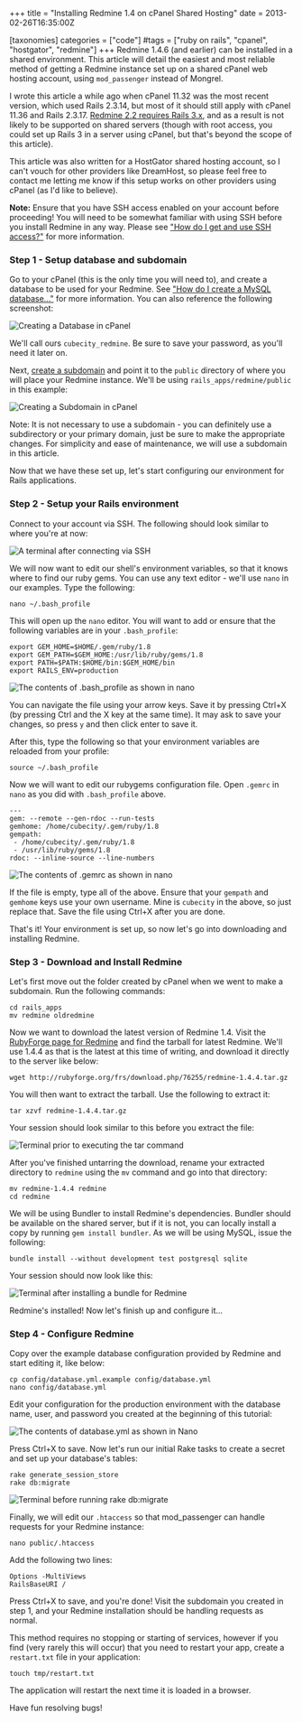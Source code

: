 +++
title = "Installing Redmine 1.4 on cPanel Shared Hosting"
date = 2013-02-26T16:35:00Z

[taxonomies]
categories = ["code"]
#tags = ["ruby on rails", "cpanel", "hostgator", "redmine"]
+++
Redmine 1.4.6 (and earlier) can be installed in a shared environment. This 
article will detail the easiest and most reliable method of getting a Redmine 
instance set up on a shared cPanel web hosting account, using `mod_passenger` 
instead of Mongrel.

I wrote this article a while ago when cPanel 11.32 was the most recent version, 
which used Rails 2.3.14, but most of it should still apply with cPanel 11.36 
and Rails 2.3.17. [Redmine 2.2 requires Rails 3.x][5], and as a result is not 
likely to be supported on shared servers (though with root access, you could 
set up Rails 3 in a server using cPanel, but that's beyond the scope of this article).

This article was also written for a HostGator shared hosting account, so 
I can't vouch for other providers like DreamHost, so please feel free to 
contact me letting me know if this setup works on other providers using 
cPanel (as I'd like to believe).

**Note:** Ensure that you have SSH access enabled on your account before 
proceeding! You will need to be somewhat familiar with using SSH before 
you install Redmine in any way. Please see ["How do I get and use SSH access?"][1] 
for more information.

### Step 1 - Setup database and subdomain

Go to your cPanel (this is the only time you will need to), and create a 
database to be used for your Redmine. See ["How do I create a MySQL database..."][2] 
for more information. You can also reference the following screenshot:

![Creating a Database in cPanel](create_database.png)

We'll call ours `cubecity_redmine`. Be sure to save your password, as you'll 
need it later on.

Next, [create a subdomain][3] and point it to the `public` directory of 
where you will place your Redmine instance. We'll be using `rails_apps/redmine/public` 
in this example:

![Creating a Subdomain in cPanel](create_subdomain.png)

Note: It is not necessary to use a subdomain - you can definitely use a 
subdirectory or your primary domain, just be sure to make the appropriate 
changes. For simplicity and ease of maintenance, we will use a subdomain 
in this article.

Now that we have these set up, let's start configuring our environment for 
Rails applications.

### Step 2 - Setup your Rails environment

Connect to your account via SSH. The following should look similar to where 
you're at now:

![A terminal after connecting via SSH](emptyterminal.png)

We will now want to edit our shell's environment variables, so that it knows 
where to find our ruby gems. You can use any text editor - we'll use `nano` 
in our examples. Type the following:

    nano ~/.bash_profile

This will open up the `nano` editor. You will want to add or ensure that 
the following variables are in your `.bash_profile`:

    export GEM_HOME=$HOME/.gem/ruby/1.8
    export GEM_PATH=$GEM_HOME:/usr/lib/ruby/gems/1.8
    export PATH=$PATH:$HOME/bin:$GEM_HOME/bin
    export RAILS_ENV=production

![The contents of .bash_profile as shown in nano](bash_profile.png)

You can navigate the file using your arrow keys. Save it by pressing Ctrl+X 
(by pressing Ctrl and the X key at the same time). It may ask to save your 
changes, so press `y` and then click enter to save it.

After this, type the following so that your environment variables are reloaded 
from your profile:

    source ~/.bash_profile

Now we will want to edit our rubygems configuration file. Open `.gemrc` 
in `nano` as you did with `.bash_profile` above.

    ---
    gem: --remote --gen-rdoc --run-tests
    gemhome: /home/cubecity/.gem/ruby/1.8
    gempath:
     - /home/cubecity/.gem/ruby/1.8
     - /usr/lib/ruby/gems/1.8
    rdoc: --inline-source --line-numbers

![The contents of .gemrc as shown in nano](gemrc.png)

If the file is empty, type all of the above. Ensure that your `gempath` 
and `gemhome` keys use your own username. Mine is `cubecity` in the above, 
so just replace that. Save the file using Ctrl+X after you are done.

That's it! Your environment is set up, so now let's go into downloading 
and installing Redmine.

### Step 3 - Download and Install Redmine

Let's first move out the folder created by cPanel when we went to make a 
subdomain. Run the following commands:

    cd rails_apps
    mv redmine oldredmine

Now we want to download the latest version of Redmine 1.4. Visit the 
[RubyForge page for Redmine][4] and find the tarball for latest Redmine. 
We'll use 1.4.4 as that is the latest at this time of writing, and download 
it directly to the server like below:

    wget http://rubyforge.org/frs/download.php/76255/redmine-1.4.4.tar.gz

You will then want to extract the tarball. Use the following to extract it:

    tar xzvf redmine-1.4.4.tar.gz

Your session should look similar to this before you extract the file:

![Terminal prior to executing the tar command](readytoextract.png)

After you've finished untarring the download, rename your extracted directory 
to `redmine` using the `mv` command and go into that directory:

    mv redmine-1.4.4 redmine
    cd redmine

We will be using Bundler to install Redmine's dependencies. Bundler should 
be available on the shared server, but if it is not, you can locally install 
a copy by running `gem install bundler`. As we will be using MySQL, issue 
the following:

    bundle install --without development test postgresql sqlite

Your session should now look like this:

![Terminal after installing a bundle for Redmine](bundleinstall.png)

Redmine's installed! Now let's finish up and configure it...

### Step 4 - Configure Redmine

Copy over the example database configuration provided by Redmine and start 
editing it, like below:

    cp config/database.yml.example config/database.yml
    nano config/database.yml

Edit your configuration for the production environment with the database 
name, user, and password you created at the beginning of this tutorial:

![The contents of database.yml as shown in Nano](configuredatabase.png)

Press Ctrl+X to save. Now let's run our initial Rake tasks to create a secret 
and set up your database's tables:

    rake generate_session_store
    rake db:migrate

![Terminal before running rake db:migrate](raketasks.png)

Finally, we will edit our `.htaccess` so that mod_passenger can handle requests 
for your Redmine instance:

    nano public/.htaccess

Add the following two lines:

    Options -MultiViews
    RailsBaseURI /

Press Ctrl+X to save, and you're done! Visit the subdomain you created in 
step 1, and your Redmine installation should be handling requests as normal.

This method requires no stopping or starting of services, however if you 
find (very rarely this will occur) that you need to restart your app, create 
a `restart.txt` file in your application:

    touch tmp/restart.txt

The application will restart the next time it is loaded in a browser.

Have fun resolving bugs!

[1]: http://support.hostgator.com/articles/hosting-guide/lets-get-started/how-do-i-get-and-use-ssh-access
[2]: http://support.hostgator.com/articles/cpanel/how-do-i-create-a-mysql-database-a-user-and-then-delete-if-needed
[3]: http://support.hostgator.com/articles/cpanel/please-read-before-creating-a-subdomain
[4]: http://rubyforge.org/frs/?group_id=1850
[5]: http://www.redmine.org/projects/redmine/wiki/RedmineInstall#Ruby-interpreter
